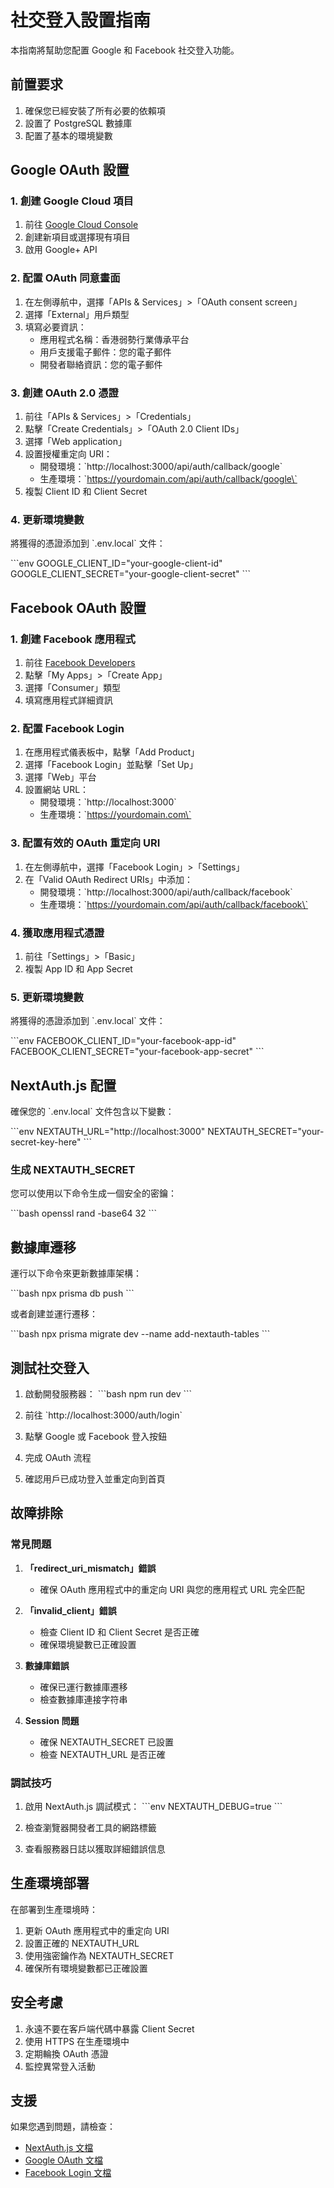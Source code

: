 # 社交登入設置指南

本指南將幫助您配置 Google 和 Facebook 社交登入功能。

## 前置要求

1. 確保您已經安裝了所有必要的依賴項
2. 設置了 PostgreSQL 數據庫
3. 配置了基本的環境變數

## Google OAuth 設置

### 1. 創建 Google Cloud 項目

1. 前往 [Google Cloud Console](https://console.cloud.google.com/)
2. 創建新項目或選擇現有項目
3. 啟用 Google+ API

### 2. 配置 OAuth 同意畫面

1. 在左側導航中，選擇「APIs & Services」>「OAuth consent screen」
2. 選擇「External」用戶類型
3. 填寫必要資訊：
   - 應用程式名稱：香港弱勢行業傳承平台
   - 用戶支援電子郵件：您的電子郵件
   - 開發者聯絡資訊：您的電子郵件

### 3. 創建 OAuth 2.0 憑證

1. 前往「APIs & Services」>「Credentials」
2. 點擊「Create Credentials」>「OAuth 2.0 Client IDs」
3. 選擇「Web application」
4. 設置授權重定向 URI：
   - 開發環境：\`http://localhost:3000/api/auth/callback/google\`
   - 生產環境：\`https://yourdomain.com/api/auth/callback/google\`
5. 複製 Client ID 和 Client Secret

### 4. 更新環境變數

將獲得的憑證添加到 \`.env.local\` 文件：

\`\`\`env
GOOGLE_CLIENT_ID="your-google-client-id"
GOOGLE_CLIENT_SECRET="your-google-client-secret"
\`\`\`

## Facebook OAuth 設置

### 1. 創建 Facebook 應用程式

1. 前往 [Facebook Developers](https://developers.facebook.com/)
2. 點擊「My Apps」>「Create App」
3. 選擇「Consumer」類型
4. 填寫應用程式詳細資訊

### 2. 配置 Facebook Login

1. 在應用程式儀表板中，點擊「Add Product」
2. 選擇「Facebook Login」並點擊「Set Up」
3. 選擇「Web」平台
4. 設置網站 URL：
   - 開發環境：\`http://localhost:3000\`
   - 生產環境：\`https://yourdomain.com\`

### 3. 配置有效的 OAuth 重定向 URI

1. 在左側導航中，選擇「Facebook Login」>「Settings」
2. 在「Valid OAuth Redirect URIs」中添加：
   - 開發環境：\`http://localhost:3000/api/auth/callback/facebook\`
   - 生產環境：\`https://yourdomain.com/api/auth/callback/facebook\`

### 4. 獲取應用程式憑證

1. 前往「Settings」>「Basic」
2. 複製 App ID 和 App Secret

### 5. 更新環境變數

將獲得的憑證添加到 \`.env.local\` 文件：

\`\`\`env
FACEBOOK_CLIENT_ID="your-facebook-app-id"
FACEBOOK_CLIENT_SECRET="your-facebook-app-secret"
\`\`\`

## NextAuth.js 配置

確保您的 \`.env.local\` 文件包含以下變數：

\`\`\`env
NEXTAUTH_URL="http://localhost:3000"
NEXTAUTH_SECRET="your-secret-key-here"
\`\`\`

### 生成 NEXTAUTH_SECRET

您可以使用以下命令生成一個安全的密鑰：

\`\`\`bash
openssl rand -base64 32
\`\`\`

## 數據庫遷移

運行以下命令來更新數據庫架構：

\`\`\`bash
npx prisma db push
\`\`\`

或者創建並運行遷移：

\`\`\`bash
npx prisma migrate dev --name add-nextauth-tables
\`\`\`

## 測試社交登入

1. 啟動開發服務器：
   \`\`\`bash
   npm run dev
   \`\`\`

2. 前往 \`http://localhost:3000/auth/login\`

3. 點擊 Google 或 Facebook 登入按鈕

4. 完成 OAuth 流程

5. 確認用戶已成功登入並重定向到首頁

## 故障排除

### 常見問題

1. **「redirect_uri_mismatch」錯誤**
   - 確保 OAuth 應用程式中的重定向 URI 與您的應用程式 URL 完全匹配

2. **「invalid_client」錯誤**
   - 檢查 Client ID 和 Client Secret 是否正確
   - 確保環境變數已正確設置

3. **數據庫錯誤**
   - 確保已運行數據庫遷移
   - 檢查數據庫連接字符串

4. **Session 問題**
   - 確保 NEXTAUTH_SECRET 已設置
   - 檢查 NEXTAUTH_URL 是否正確

### 調試技巧

1. 啟用 NextAuth.js 調試模式：
   \`\`\`env
   NEXTAUTH_DEBUG=true
   \`\`\`

2. 檢查瀏覽器開發者工具的網路標籤

3. 查看服務器日誌以獲取詳細錯誤信息

## 生產環境部署

在部署到生產環境時：

1. 更新 OAuth 應用程式中的重定向 URI
2. 設置正確的 NEXTAUTH_URL
3. 使用強密鑰作為 NEXTAUTH_SECRET
4. 確保所有環境變數都已正確設置

## 安全考慮

1. 永遠不要在客戶端代碼中暴露 Client Secret
2. 使用 HTTPS 在生產環境中
3. 定期輪換 OAuth 憑證
4. 監控異常登入活動

## 支援

如果您遇到問題，請檢查：
- [NextAuth.js 文檔](https://next-auth.js.org/)
- [Google OAuth 文檔](https://developers.google.com/identity/protocols/oauth2)
- [Facebook Login 文檔](https://developers.facebook.com/docs/facebook-login/)
